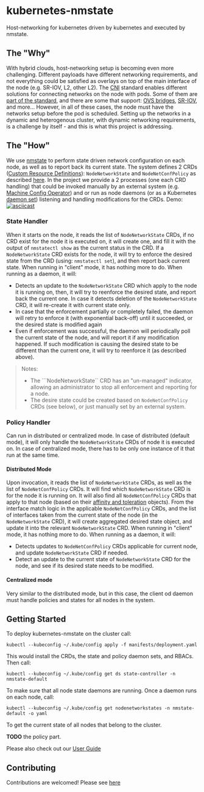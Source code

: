 # kubernetes-nmstate
Host-networking for kubernetes driven by kubernetes and executed by nmstate.
## The "Why"
With hybrid clouds, host-networking setup is becoming even more challenging. 
Different payloads have different networking requirements, and not everything could be satisfied as overlays on top of the main interface of the node (e.g. SR-IOV, L2, other L2).
The [CNI](https://github.com/containernetworking/cni) standard enables different solutions for connecting networks on the node with pods. 
Some of them are [part of the standard](https://github.com/containernetworking/cni), and there are some that support: [OVS bridges](https://github.com/kubevirt/ovs-cni), [SR-IOV](https://github.com/hustcat/sriov-cni), and more...
However, in all of these cases, the node must have the networks setup before the pod is scheduled. Setting up the networks in a dynamic and heterogenous cluster, with dynamic networking requirements, is a challenge by itself - and this is what this project is addressing.
## The "How"
We use [nmstate](https://nmstate.github.io/) to perform state driven network configuration on each node, as well as to report back its current state. 
The system defines 2 CRDs ([Custom Resource Definitions](https://kubernetes.io/docs/concepts/extend-kubernetes/api-extension/custom-resources/)): ```NodeNetworkState``` and ```NodeNetConfPolicy``` as described [here](https://docs.google.com/document/d/1282BcYjYGIIxQKgMYi3nQodB4ML_gw9BSs5AXB7QUtg/).
In the project we provide a 2 processes (one each CRD handling) that could be invoked manually by an external system (e.g. [Machine Config Operator](https://github.com/openshift/machine-config-operator)) and or run as node daemons (or as a Kubernetes [daemon set](https://kubernetes.io/docs/concepts/workloads/controllers/daemonset/)) listening and handling modifications for the CRDs.
Demo:
[![asciicast](https://asciinema.org/a/225838.svg)](https://asciinema.org/a/225838)
### State Handler
When it starts on the node, it reads the list of ```NodeNetworkState``` CRDs, if no CRD exist for the node it is executed on, it will create one, and fill it with the output of ```nmstatectl show``` as the current status in the CRD. 
If a ```NodeNetworkState``` CRD exists for the node, it will try to enforce the desired state from the CRD (using: ```nmstatectl set```), and then report back current state.
When running in "client" mode, it has nothing more to do. When running as a daemon, it will:
- Detects an update to the ```NodeNetworkState``` CRD which apply to the node it is running on, then, it will try to reenforce the desired state, and report back the current one. In case it detects deletion of the ```NodeNetworkState``` CRD, it will re-create it with current state only.
- In case that the enforcement partially or completely failed, the daemon will retry to enforce it (with exponential back-off) until it succeeded, or the desired state is modified again 
- Even if enforcement was successful, the daemon will periodically poll the current state of the node, and will report it if any modification happened. If such modification is causing the desired state to be different than the current one, it will try to reenforce it (as described above).
> Notes:
> - The ```NodeNetworkState`` CRD has an "un-managed" indicator, allowing an administrator to stop all enforcement and reporting for a node.
> - The desire state could be created based on ```NodeNetConfPolicy``` CRDs (see below), or just manually set by an external system.
### Policy Handler
Can run in distributed or centralized mode. In case of distributed (default mode), it will only handle the ```NodeNetworkState``` CRDs of node it is executed on. In case of centralized mode, there has to be only one instance of it that run at the same time.
#### Distributed Mode
Upon invocation, it reads the list of ```NodeNetworkState``` CRDs, as well as the list of ```NodeNetConfPolicy``` CRDs. It will find which ```NodeNetworkState``` CRD is for the node it is running on. It will also find all ```NodeNetConfPolicy``` CRDs that apply to that node (based on their [affinity and toleration](https://kubernetes.io/docs/concepts/configuration/assign-pod-node/#affinity-and-anti-affinity) objects). 
From the interface match logic in the applicable ```NodeNetConfPolicy``` CRDs, and the list of interfaces taken from the current state of the node (in the ```NodeNetworkState``` CRD), it will create aggregated desired state object, and update it into the relevant ```NodeNetworkState``` CRD.
When running in "client" mode, it has nothing more to do. When running as a daemon, it will:
- Detects updates to ```NodeNetConfPolicy``` CRDs applicable for current node, and update ```NodeNetworkState``` CRD if needed.
- Detect an update to the current state of ```NodeNetworkState``` CRD for the node, and see if its desired state needs to be modified.
#### Centralized mode
Very similar to the distributed mode, but in this case, the client od daemon must handle policies and states for all nodes in the system.
## Getting Started
To deploy kubernetes-nmstate on the cluster call:
```
kubectl --kubeconfig ~/.kube/config apply -f manifests/deployment.yaml
```
This would install the CRDs, the state and policy daemon sets, and RBACs. Then call:
```
kubectl --kubeconfig ~/.kube/config get ds state-controller -n nmstate-default
```
To make sure that all node state daemons are running. Once a daemon runs on each node, call:
```
kubectl --kubeconfig ~/.kube/config get nodenetworkstates -n nmstate-default -o yaml
```
To get the current state of all nodes that belong to the cluster.

__TODO__ the policy part.

Please also check out our [User Guide](https://github.com/nmstate/kubernetes-nmstate/tree/master/docs/user-guide.md)
## Contributing
Contributions are welcomed! Please see [here](https://github.com/nmstate/kubernetes-nmstate/tree/master/docs/developer-guide.md)
